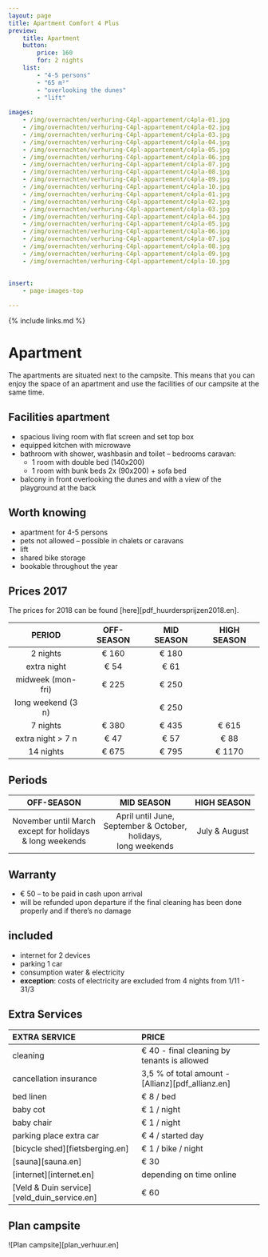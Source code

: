 ```yaml
---
layout: page
title: Apartment Comfort 4 Plus
preview: 
    title: Apartment
    button:
        price: 160
        for: 2 nights
    list:
        - "4-5 persons"
        - "65 m²"
        - "overlooking the dunes"
        - "lift"
       
images:
    - /img/overnachten/verhuring-C4pl-appartement/c4pla-01.jpg
    - /img/overnachten/verhuring-C4pl-appartement/c4pla-02.jpg
    - /img/overnachten/verhuring-C4pl-appartement/c4pla-03.jpg
    - /img/overnachten/verhuring-C4pl-appartement/c4pla-04.jpg
    - /img/overnachten/verhuring-C4pl-appartement/c4pla-05.jpg
    - /img/overnachten/verhuring-C4pl-appartement/c4pla-06.jpg
    - /img/overnachten/verhuring-C4pl-appartement/c4pla-07.jpg
    - /img/overnachten/verhuring-C4pl-appartement/c4pla-08.jpg
    - /img/overnachten/verhuring-C4pl-appartement/c4pla-09.jpg
    - /img/overnachten/verhuring-C4pl-appartement/c4pla-10.jpg
    - /img/overnachten/verhuring-C4pl-appartement/c4pla-01.jpg
    - /img/overnachten/verhuring-C4pl-appartement/c4pla-02.jpg
    - /img/overnachten/verhuring-C4pl-appartement/c4pla-03.jpg
    - /img/overnachten/verhuring-C4pl-appartement/c4pla-04.jpg
    - /img/overnachten/verhuring-C4pl-appartement/c4pla-05.jpg
    - /img/overnachten/verhuring-C4pl-appartement/c4pla-06.jpg
    - /img/overnachten/verhuring-C4pl-appartement/c4pla-07.jpg
    - /img/overnachten/verhuring-C4pl-appartement/c4pla-08.jpg
    - /img/overnachten/verhuring-C4pl-appartement/c4pla-09.jpg
    - /img/overnachten/verhuring-C4pl-appartement/c4pla-10.jpg
    
    
insert:
    - page-images-top

---
```


{% include links.md %}

# Apartment

The apartments are situated next to the campsite. This means that you can enjoy the space of an apartment and use the facilities of our campsite at the same time.

## Facilities apartment

- spacious living room with flat screen and set top box
- equipped kitchen with microwave
- bathroom with shower, washbasin and toilet 
– bedrooms caravan:
    - 1 room with double bed (140x200)
    - 1 room with bunk beds 2x (90x200) + sofa bed
- balcony in front overlooking the dunes and with a view of the playground at the back
    
## Worth knowing

- apartment for 4-5 persons
- pets not allowed – possible in chalets or caravans
- lift 
- shared bike storage
- bookable throughout the year

## Prices 2017

The prices for 2018 can be found [here][pdf_huurdersprijzen2018.en].

PERIOD             | OFF-SEASON | MID SEASON | HIGH SEASON |
:------------------:|:-----------:|:-------------:|:-----------:|
2 nights           |€ 160        |€ 180          |       
extra night        |€ 54         |€ 61           |           
midweek (mon-fri)   |€ 225        |€ 250          |
long weekend (3 n)   |             |€ 250          |
7 nights        |€ 380        |€ 435          | € 615
extra night > 7 n    |€ 47         |€ 57           | € 88
14 nights         |€ 675        |€ 795          | € 1170

## Periods

OFF-SEASON          |MID SEASON     |    HIGH SEASON|
:--------------------:|:-----------------:|:-------------:|
November until March<br>except for holidays <br>& long weekends | April until June, <br>September & October, <br>holidays, <br>long weekends  | July & August

## Warranty

- € 50 – to be paid in cash upon arrival
- will be refunded upon departure if the final cleaning has been done properly and if there’s no damage 

## included
- internet for 2 devices
- parking 1 car
- consumption water & electricity
- **exception**: costs of electricity are excluded from 4 nights from 1/11 - 31/3

## Extra Services

EXTRA SERVICE               | PRICE
:-------------------|:-----------|
cleaning          | € 40 - final cleaning by tenants is allowed
cancellation insurance| 3,5 % of total amount - [Allianz][pdf_allianz.en] 
bed linen        | € 8 / bed
baby cot          | € 1 / night
baby chair         | € 1 / night
parking place extra car  | € 4 / started day
[bicycle shed][fietsberging.en]| € 1 / bike / night
[sauna][sauna.en]   | € 30
[internet][internet.en]| depending on time online
[Veld & Duin service][veld_duin_service.en]| € 60


## Plan campsite

![Plan campsite][plan_verhuur.en]